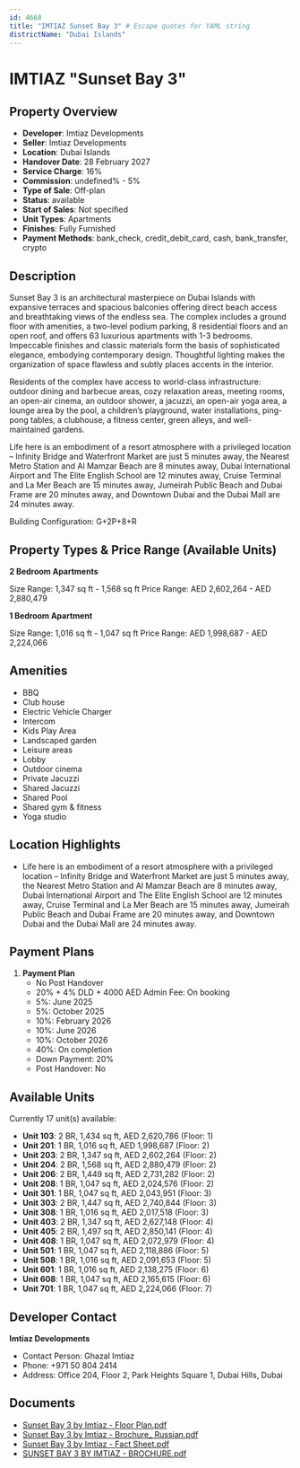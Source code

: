 ```yaml
---
id: 4668
title: "IMTIAZ Sunset Bay 3" # Escape quotes for YAML string
districtName: "Dubai Islands"
---
```


# IMTIAZ "Sunset Bay 3"

## Property Overview
- **Developer**: Imtiaz Developments
- **Seller**: Imtiaz Developments
- **Location**: Dubai Islands
- **Handover Date**: 28 February 2027
- **Service Charge**: 16%
- **Commission**: undefined% - 5%
- **Type of Sale**: Off-plan
- **Status**: available
- **Start of Sales**: Not specified
- **Unit Types**: Apartments
- **Finishes**: Fully Furnished
- **Payment Methods**: bank_check, credit_debit_card, cash, bank_transfer, crypto

## Description
Sunset Bay 3 is an architectural masterpiece on Dubai Islands with expansive terraces and spacious balconies offering direct beach access and breathtaking views of the endless sea. The complex includes a ground floor with amenities, a two-level podium parking, 8 residential floors and an open roof, and offers 63 luxurious apartments with 1-3 bedrooms. Impeccable finishes and classic materials form the basis of sophisticated elegance, embodying contemporary design. Thoughtful lighting makes the organization of space flawless and subtly places accents in the interior.

Residents of the complex have access to world-class infrastructure: outdoor dining and barbecue areas, cozy relaxation areas, meeting rooms, an open-air cinema, an outdoor shower, a jacuzzi, an open-air yoga area, a lounge area by the pool, a children’s playground, water installations, ping-pong tables, a clubhouse, a fitness center, green alleys, and well-maintained gardens.

Life here is an embodiment of a resort atmosphere with a privileged location – Infinity Bridge and Waterfront Market are just 5 minutes away, the Nearest Metro Station and Al Mamzar Beach are 8 minutes away, Dubai International Airport and The Elite English School are 12 minutes away, Cruise Terminal and La Mer Beach are 15 minutes away, Jumeirah Public Beach and Dubai Frame are 20 minutes away, and Downtown Dubai and the Dubai Mall are 24 minutes away.

Building Configuration: G+2P+8+R

## Property Types & Price Range (Available Units)
**2 Bedroom Apartments**

Size Range: 1,347 sq ft - 1,568 sq ft
Price Range: AED 2,602,264 - AED 2,880,479

**1 Bedroom Apartment**

Size Range: 1,016 sq ft - 1,047 sq ft
Price Range: AED 1,998,687 - AED 2,224,066

## Amenities
- BBQ
- Club house
- Electric Vehicle Charger
- Intercom
- Kids Play Area
- Landscaped garden
- Leisure areas
- Lobby
- Outdoor cinema
- Private Jacuzzi
- Shared Jacuzzi
- Shared Pool
- Shared gym & fitness
- Yoga studio

## Location Highlights
- Life here is an embodiment of a resort atmosphere with a privileged location – Infinity Bridge and Waterfront Market are just 5 minutes away, the Nearest Metro Station and Al Mamzar Beach are 8 minutes away, Dubai International Airport and The Elite English School are 12 minutes away, Cruise Terminal and La Mer Beach are 15 minutes away, Jumeirah Public Beach and Dubai Frame are 20 minutes away, and Downtown Dubai and the Dubai Mall are 24 minutes away.

## Payment Plans
1. **Payment Plan**
   - No Post Handover
   - 20% + 4% DLD + 4000 AED Admin Fee: On booking
   - 5%: June 2025
   - 5%: October 2025
   - 10%: February 2026
   - 10%: June 2026
   - 10%: October 2026
   - 40%: On completion
   - Down Payment: 20%
   - Post Handover: No

## Available Units
Currently 17 unit(s) available:
- **Unit 103**: 2 BR, 1,434 sq ft, AED 2,620,786 (Floor: 1)
- **Unit 201**: 1 BR, 1,016 sq ft, AED 1,998,687 (Floor: 2)
- **Unit 203**: 2 BR, 1,347 sq ft, AED 2,602,264 (Floor: 2)
- **Unit 204**: 2 BR, 1,568 sq ft, AED 2,880,479 (Floor: 2)
- **Unit 206**: 2 BR, 1,449 sq ft, AED 2,731,282 (Floor: 2)
- **Unit 208**: 1 BR, 1,047 sq ft, AED 2,024,576 (Floor: 2)
- **Unit 301**: 1 BR, 1,047 sq ft, AED 2,043,951 (Floor: 3)
- **Unit 303**: 2 BR, 1,447 sq ft, AED 2,740,844 (Floor: 3)
- **Unit 308**: 1 BR, 1,016 sq ft, AED 2,017,518 (Floor: 3)
- **Unit 403**: 2 BR, 1,347 sq ft, AED 2,627,148 (Floor: 4)
- **Unit 405**: 2 BR, 1,497 sq ft, AED 2,850,141 (Floor: 4)
- **Unit 408**: 1 BR, 1,047 sq ft, AED 2,072,979 (Floor: 4)
- **Unit 501**: 1 BR, 1,047 sq ft, AED 2,118,886 (Floor: 5)
- **Unit 508**: 1 BR, 1,016 sq ft, AED 2,091,653 (Floor: 5)
- **Unit 601**: 1 BR, 1,016 sq ft, AED 2,138,275 (Floor: 6)
- **Unit 608**: 1 BR, 1,047 sq ft, AED 2,165,615 (Floor: 6)
- **Unit 701**: 1 BR, 1,047 sq ft, AED 2,224,066 (Floor: 7)

## Developer Contact
**Imtiaz Developments**
- Contact Person: Ghazal Imtiaz
- Phone: +971 50 804 2414
- Address: Office 204, Floor 2, Park Heights Square 1, Dubai Hills, Dubai

## Documents
- [Sunset Bay 3 by Imtiaz - Floor Plan.pdf](https://cdn.geniemap.net/2025/03/12/pxLDF4zSuUsVeSBjDA5lw5fyEXyMEFRGMepA6eZ9.pdf)
- [Sunset Bay 3 by Imtiaz - Brochure_ Russian.pdf](https://cdn.geniemap.net/2025/03/12/4985Pb4BFbMPbvFPWD7fx7egH2INFBZBJxXwedvX.pdf)
- [Sunset Bay 3 by Imtiaz - Fact Sheet.pdf](https://cdn.geniemap.net/2025/03/12/omqbhlvg2EZgnsEOOzefBNtSDk1cRW9aF4LIT98b.pdf)
- [SUNSET BAY 3 BY IMTIAZ - BROCHURE.pdf](https://cdn.geniemap.net/2025/03/12/OkOr0umL6ESKfV1Wmbu71KU7ew50AHLBf2NT70YQ.pdf)
